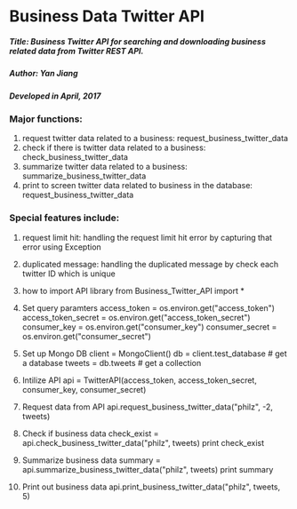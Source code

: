 # Business Data Twitter API


##### Title: Business Twitter API for searching and downloading business related data from Twitter REST API.

##### Author: Yan Jiang

##### Developed in April, 2017


### Major functions:
1) request twitter data related to a business: request_business_twitter_data
2) check if there is twitter data related to a business: check_business_twitter_data
3) summarize twitter data related to a business: summarize_business_twitter_data
4) print to screen twitter data related to business in the database: request_business_twitter_data


### Special features include: 
1) request limit hit: handling the request limit hit error by capturing that error using Exception 
2) duplicated message: handling the duplicated message by check each twitter ID which is unique


1) how to import API library 
from Business_Twitter_API import *


2) Set query paramters 
   access_token = os.environ.get("access_token")
   access_token_secret = os.environ.get("access_token_secret")
   consumer_key = os.environ.get("consumer_key")
   consumer_secret = os.environ.get("consumer_secret")


3) Set up Mongo DB 
  client = MongoClient()
  db = client.test_database  # get a database
  tweets = db.tweets         # get a collection


4) Intilize API
    api = TwitterAPI(access_token, access_token_secret, consumer_key, consumer_secret)    


5) Request data from API
    api.request_business_twitter_data("philz", -2, tweets)


6) Check if business data
    check_exist = api.check_business_twitter_data("philz", tweets)
    print check_exist


7) Summarize business data
    summary = api.summarize_business_twitter_data("philz", tweets)
    print summary


 8) Print out business data 
    api.print_business_twitter_data("philz", tweets, 5)
